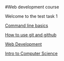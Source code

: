 #Web development course

Welcome to the test task 1

[Command line basics](https://www.udacity.com/course/linux-command-line-basics--ud595)

[How to use git and github](https://www.udacity.com/course/how-to-use-git-and-github--ud775)

[Web Development](https://www.udacity.com/course/web-development--cs253)

[Intro to Computer Science](https://www.udacity.com/course/intro-to-computer-science--cs101)

